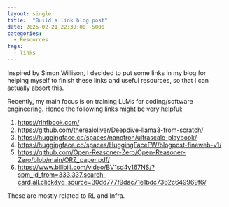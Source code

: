 ```yaml
---
layout: single
title:  "Build a link blog post"
date: 2025-02-21 22:39:00 -5000
categories: 
  - Resources
tags:
  - links
---
```

Inspired by Simon Willison, I decided to put some links in my blog for helping myself to finish these links and useful resources, so that I can actually absort this.

Recently, my main focus is on training LLMs for coding/software engineering. Hence the following links might be very helpful:

1. <https://rlhfbook.com/>
2. <https://github.com/therealoliver/Deepdive-llama3-from-scratch/>
3. <https://huggingface.co/spaces/nanotron/ultrascale-playbook/>
4. <https://huggingface.co/spaces/HuggingFaceFW/blogpost-fineweb-v1/>
5. <https://github.com/Open-Reasoner-Zero/Open-Reasoner-Zero/blob/main/ORZ_paper.pdf/>
6. <https://www.bilibili.com/video/BV1sd4y167NS/?spm_id_from=333.337.search-card.all.click&vd_source=30dd777f9dac71e1bdc7362c649969f6/>

These are mostly related to RL and Infra.